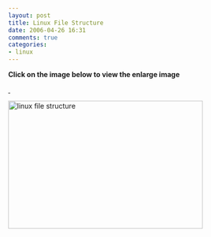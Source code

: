 ```yaml
---
layout: post
title: Linux File Structure
date: 2006-04-26 16:31
comments: true
categories:
- linux
---
```

<b>
<p>Click on the image below to view the enlarge image</p>

</b><a href="http://najam.files.wordpress.com/2006/02/linux_file_structure.jpg" class="imagelink" title="linux file structure">
<p>&nbsp;</p>
<p><img src="http://najam.files.wordpress.com/2006/02/linux_file_structure.jpg" alt="linux file structure" height="260" width="395" /></p>

</a>
